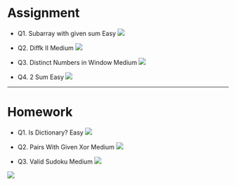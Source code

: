 # Assignment
 

- Q1. Subarray with given sum Easy   [![](https://img.shields.io/badge/-EASY-green)]()

- Q2. Diffk II Medium   [![](https://img.shields.io/badge/-MEDIUM-yellow)]()

- Q3. Distinct Numbers in Window   Medium   [![](https://img.shields.io/badge/-MEDIUM-yellow)]()

- Q4. 2 Sum Easy   [![](https://img.shields.io/badge/-EASY-green)]()
*** 

# Homework
 

- Q1. Is Dictionary? Easy   [![](https://img.shields.io/badge/-EASY-green)]()

- Q2. Pairs With Given Xor Medium   [![](https://img.shields.io/badge/-MEDIUM-yellow)]()

- Q3. Valid Sudoku Medium   [![](https://img.shields.io/badge/-MEDIUM-yellow)]()


[![](https://img.shields.io/badge/github-blue?style=for-the-badge)](https://github.com/pashmash372)
